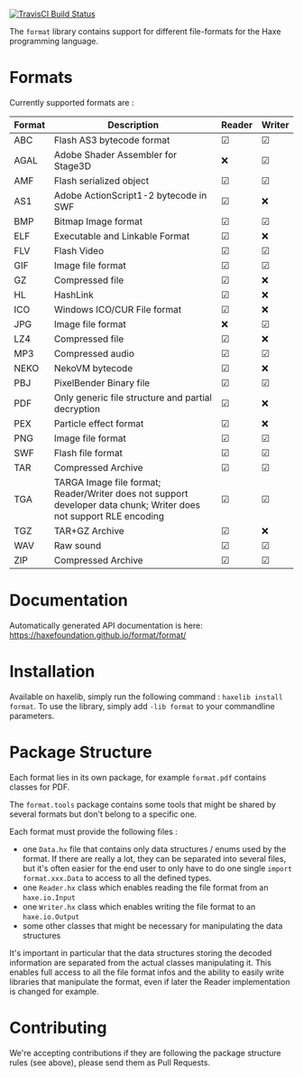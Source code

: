 [![TravisCI Build Status](https://travis-ci.org/HaxeFoundation/format.svg?branch=master)](https://travis-ci.org/HaxeFoundation/format)

The `format` library contains support for different file-formats for the Haxe programming language.

Formats
=======

Currently supported formats are :


| Format | Description | Reader | Writer |
|---|---|---|---|
| ABC | Flash AS3 bytecode format | ☑ | ☑ |
| AGAL | Adobe Shader Assembler for Stage3D | ❌ | ☑ |
| AMF | Flash serialized object | ☑ | ☑ |
| AS1 | Adobe ActionScript1-2 bytecode in SWF | ☑ | ❌ |
| BMP | Bitmap Image format | ☑ | ☑ |
| ELF | Executable and Linkable Format | ☑ | ❌ |
| FLV | Flash Video | ☑ | ☑ |
| GIF | Image file format | ☑ | ☑ |
| GZ | Compressed file | ☑ | ❌ |
| HL | HashLink | ☑ | ❌ |
| ICO | Windows ICO/CUR File format | ☑ | ❌ |
| JPG | Image file format | ❌ | ☑ |
| LZ4 | Compressed file | ☑ | ❌ |
| MP3 | Compressed audio | ☑ | ☑ |
| NEKO | NekoVM bytecode | ☑ | ❌ |
| PBJ | PixelBender Binary file | ☑ | ☑ |
| PDF | Only generic file structure and partial decryption | ☑ | ❌ |
| PEX | Particle effect format | ☑ | ❌ |
| PNG | Image file format | ☑ | ☑ |
| SWF | Flash file format | ☑ | ☑ |
| TAR | Compressed Archive | ☑ | ☑ |
| TGA | TARGA Image file format; Reader/Writer does not support developer data chunk; Writer does not support RLE encoding | ☑ | ☑ |
| TGZ | TAR+GZ Archive | ☑ | ❌ |
| WAV | Raw sound | ☑ | ☑ |
| ZIP | Compressed Archive | ☑ | ☑ |

Documentation
=============

Automatically generated API documentation is here: https://haxefoundation.github.io/format/format/

Installation
============

Available on haxelib, simply run the following command : `haxelib install format`. To use the library, simply add `-lib format` to your commandline parameters.

Package Structure
=================

Each format lies in its own package, for example `format.pdf` contains classes for PDF.

The `format.tools` package contains some tools that might be shared by several formats but don't belong to a specific one.

Each format must provide the following files :
  * one `Data.hx` file that contains only data structures / enums used by the format. If there are really a lot, they can be separated into several files, but it's often easier for the end user to only have to do one single `import format.xxx.Data` to access to all the defined types.
  * one `Reader.hx` class which enables reading the file format from an `haxe.io.Input`
  * one `Writer.hx` class which enables writing the file format to an `haxe.io.Output`
  * some other classes that might be necessary for manipulating the data structures

It's important in particular that the data structures storing the decoded information are separated from the actual classes manipulating it. This enables full access to all the file format infos and the ability to easily write libraries that manipulate the format, even if later the Reader implementation is changed for example.

Contributing
============

We're accepting contributions if they are following the package structure rules (see above), please send them as Pull Requests.
